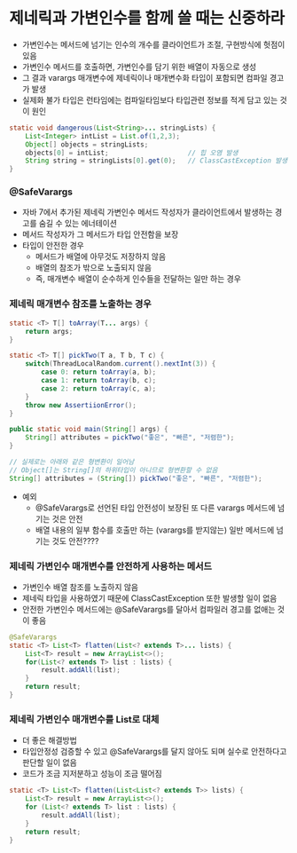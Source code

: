 # 제네릭과 가변인수를 함께 쓸 때는 신중하라
- 가변인수는 메서드에 넘기는 인수의 개수를 클라이언트가 조절, 구현방식에 헛점이 있음
- 가변인수 메서드를 호출하면, 가변인수를 담기 위한 배열이 자동으로 생성
- 그 결과 varargs 매개변수에 제네릭이나 매개변수화 타입이 포함되면 컴파일 경고가 발생
- 실제화 불가 타입은 런타임에는 컴파일타임보다 타입관련 정보를 적게 담고 있는 것이 원인
```java
static void dangerous(List<String>... stringLists) {
    List<Integer> intList = List.of(1,2,3);
    Object[] objects = stringLists;
    objects[0] = intList;                    // 힙 오염 발생 
    String string = stringLists[0].get(0);   // ClassCastException 발생
}
```

### @SafeVarargs
- 자바 7에서 추가된 제네릭 가변인수 메서드 작성자가 클라이언트에서 발생하는 경고를 숨길 수 있는 에너테이션
- 메서드 작성자가 그 메서드가 타입 안전함을 보장
- 타입이 안전한 경우
    - 메서드가 배열에 아무것도 저장하지 않음
    - 배열의 참조가 밖으로 노출되지 않음
    - 즉, 매개변수 배열이 순수하게 인수들을 전달하는 일만 하는 경우
    

### 제네릭 매개변수 참조를 노출하는 경우
```java
static <T> T[] toArray(T... args) {
    return args;
}

static <T> T[] pickTwo(T a, T b, T c) {
    switch(ThreadLocalRandom.current().nextInt(3)) {
        case 0: return toArray(a, b);
        case 1: return toArray(b, c);
        case 2: return toArray(c, a);
    }
    throw new AssertiionError();
}

public static void main(String[] args) {
    String[] attributes = pickTwo("좋은", "빠른", "저렴한");
}
```

```java
// 실제로는 아래와 같은 형변환이 일어남
// Object[]는 String[]의 하위타입이 아니므로 형변환할 수 없음
String[] attributes = (String[]) pickTwo("좋은", "빠른", "저렴한");
```
- 예외 
    - @SafeVarargs로 선언된 타입 안전성이 보장된 또 다른 varargs 메서드에 넘기는 것은 안전
    - 배열 내용의 일부 함수를 호출만 하는 (varargs를 받지않는) 일반 메서드에 넘기는 것도 안전????
    

### 제네릭 가변인수 매개변수를 안전하게 사용하는 메서드
- 가변인수 배열 참조를 노출하지 않음 
- 제네릭 타입을 사용하였기 때문에 ClassCastException 또한 발생할 일이 없음
- 안전한 가변인수 메서드에는 @SafeVarargs를 달아서 컴파일러 경고를 없애는 것이 좋음
```java
@SafeVarargs
static <T> List<T> flatten(List<? extends T>... lists) {
    List<T> result = new ArrayList<>();
    for(List<? extends T> list : lists) {
        result.addAll(list);
    }
    return result;
}
```

### 제네릭 가변인수 매개변수를 List로 대체
- 더 좋은 해결방법
- 타입안정성 검증할 수 있고 @SafeVarargs를 달지 않아도 되며 실수로 안전하다고 판단할 일이 없음
- 코드가 조금 지저분하고 성능이 조금 떨어짐
```java
static <T> List<T> flatten(List<List<? extends T>> lists) {
    List<T> result = new ArrayList<>();
    for (List<? extends T> list : lists) {
        result.addAll(list);
    }
    return result;
}
```
